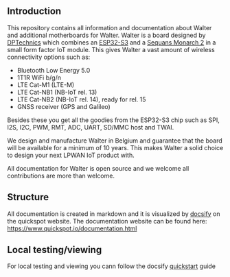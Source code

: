 ## Introduction

This repository contains all information and documentation about Walter and
additional motherboards for Walter. Walter is a board designed by
[DPTechnics](https://www.dptechnics.com) which combines an
[ESP32-S3](https://www.espressif.com/en/products/socs/esp32-s3) and
a [Sequans Monarch 2](https://www.sequans.com/products/monarch-2-gm02sp) in a
small form factor IoT module. This gives Walter a vast amount of wireless
connectivity options such as:

- Bluetooth Low Energy 5.0
- 1T1R WiFi b/g/n
- LTE Cat-M1 (LTE-M)
- LTE Cat-NB1 (NB-IoT rel. 13)
- LTE Cat-NB2 (NB-IoT rel. 14), ready for rel. 15
- GNSS receiver (GPS and Galileo)

Besides these you get all the goodies from the ESP32-S3 chip such as  SPI, I2S,
I2C, PWM, RMT, ADC, UART, SD/MMC host and TWAI.

We design and manufacture Walter in Belgium and guarantee that the board will be
available for a minimum of 10 years. This makes Walter a solid choice to design
your next LPWAN IoT product with.

All documentation for Walter is open source and we welcome all contributions are
more than welcome.

## Structure

All documentation is created in markdown and it is visualized by [docsify](https://docsify.js.org/#/) on the
quickspot website. The documentation website can be found here:
<https://www.quickspot.io/documentation.html>

## Local testing/viewing

For local testing and viewing you cann follow the docsify [quickstart](https://docsify.js.org/#/quickstart) guide
